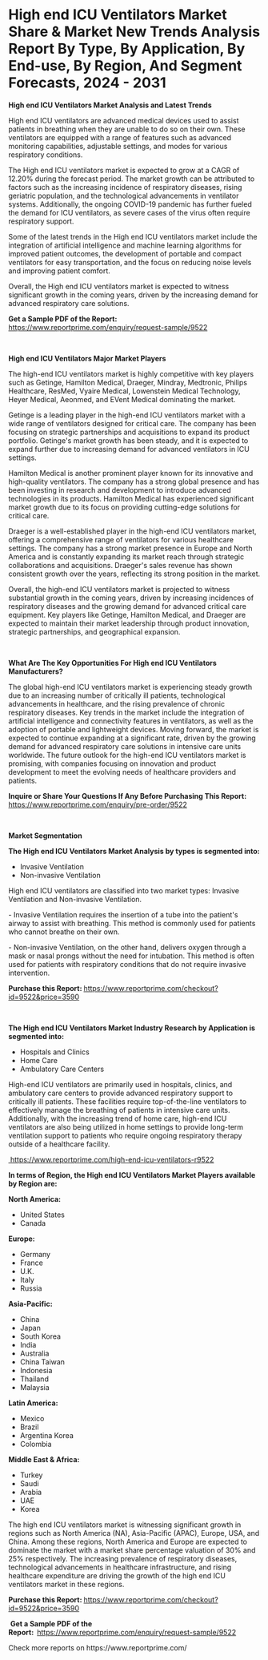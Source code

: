 <p><h1>High end ICU Ventilators Market Share & Market New Trends Analysis Report By Type, By Application, By End-use, By Region, And Segment Forecasts, 2024 - 2031</h1></p><p><strong>High end ICU Ventilators Market Analysis and Latest Trends</strong></p>
<p><p>High end ICU ventilators are advanced medical devices used to assist patients in breathing when they are unable to do so on their own. These ventilators are equipped with a range of features such as advanced monitoring capabilities, adjustable settings, and modes for various respiratory conditions.</p><p>The High end ICU ventilators market is expected to grow at a CAGR of 12.20% during the forecast period. The market growth can be attributed to factors such as the increasing incidence of respiratory diseases, rising geriatric population, and the technological advancements in ventilator systems. Additionally, the ongoing COVID-19 pandemic has further fueled the demand for ICU ventilators, as severe cases of the virus often require respiratory support.</p><p>Some of the latest trends in the High end ICU ventilators market include the integration of artificial intelligence and machine learning algorithms for improved patient outcomes, the development of portable and compact ventilators for easy transportation, and the focus on reducing noise levels and improving patient comfort.</p><p>Overall, the High end ICU ventilators market is expected to witness significant growth in the coming years, driven by the increasing demand for advanced respiratory care solutions.</p></p>
<p><strong>Get a Sample PDF of the Report:&nbsp;</strong> <a href="https://www.reportprime.com/enquiry/request-sample/9522">https://www.reportprime.com/enquiry/request-sample/9522</a></p>
<p>&nbsp;</p>
<p><strong>High end ICU Ventilators Major Market Players</strong></p>
<p><p>The high-end ICU ventilators market is highly competitive with key players such as Getinge, Hamilton Medical, Draeger, Mindray, Medtronic, Philips Healthcare, ResMed, Vyaire Medical, Lowenstein Medical Technology, Heyer Medical, Aeonmed, and EVent Medical dominating the market.</p><p>Getinge is a leading player in the high-end ICU ventilators market with a wide range of ventilators designed for critical care. The company has been focusing on strategic partnerships and acquisitions to expand its product portfolio. Getinge's market growth has been steady, and it is expected to expand further due to increasing demand for advanced ventilators in ICU settings.</p><p>Hamilton Medical is another prominent player known for its innovative and high-quality ventilators. The company has a strong global presence and has been investing in research and development to introduce advanced technologies in its products. Hamilton Medical has experienced significant market growth due to its focus on providing cutting-edge solutions for critical care.</p><p>Draeger is a well-established player in the high-end ICU ventilators market, offering a comprehensive range of ventilators for various healthcare settings. The company has a strong market presence in Europe and North America and is constantly expanding its market reach through strategic collaborations and acquisitions. Draeger's sales revenue has shown consistent growth over the years, reflecting its strong position in the market.</p><p>Overall, the high-end ICU ventilators market is projected to witness substantial growth in the coming years, driven by increasing incidences of respiratory diseases and the growing demand for advanced critical care equipment. Key players like Getinge, Hamilton Medical, and Draeger are expected to maintain their market leadership through product innovation, strategic partnerships, and geographical expansion.</p></p>
<p>&nbsp;</p>
<p><strong>What Are The Key Opportunities For High end ICU Ventilators Manufacturers?</strong></p>
<p><p>The global high-end ICU ventilators market is experiencing steady growth due to an increasing number of critically ill patients, technological advancements in healthcare, and the rising prevalence of chronic respiratory diseases. Key trends in the market include the integration of artificial intelligence and connectivity features in ventilators, as well as the adoption of portable and lightweight devices. Moving forward, the market is expected to continue expanding at a significant rate, driven by the growing demand for advanced respiratory care solutions in intensive care units worldwide. The future outlook for the high-end ICU ventilators market is promising, with companies focusing on innovation and product development to meet the evolving needs of healthcare providers and patients.</p></p>
<p><strong>Inquire or Share Your Questions If Any Before Purchasing This Report:</strong> <a href="https://www.reportprime.com/enquiry/pre-order/9522">https://www.reportprime.com/enquiry/pre-order/9522</a></p>
<p>&nbsp;</p>
<p><strong>Market Segmentation</strong></p>
<p><strong>The High end ICU Ventilators Market Analysis by types is segmented into:</strong></p>
<p><ul><li>Invasive Ventilation</li><li>Non-invasive Ventilation</li></ul></p>
<p><p>High end ICU ventilators are classified into two market types: Invasive Ventilation and Non-invasive Ventilation. </p><p>- Invasive Ventilation requires the insertion of a tube into the patient's airway to assist with breathing. This method is commonly used for patients who cannot breathe on their own.</p><p>- Non-invasive Ventilation, on the other hand, delivers oxygen through a mask or nasal prongs without the need for intubation. This method is often used for patients with respiratory conditions that do not require invasive intervention.</p></p>
<p><strong>Purchase this Report:&nbsp;</strong><a href="https://www.reportprime.com/checkout?id=9522&price=3590">https://www.reportprime.com/checkout?id=9522&price=3590</a></p>
<p>&nbsp;</p>
<p><strong>The High end ICU Ventilators Market Industry Research by Application is segmented into:</strong></p>
<p><ul><li>Hospitals and Clinics</li><li>Home Care</li><li>Ambulatory Care Centers</li></ul></p>
<p><p>High-end ICU ventilators are primarily used in hospitals, clinics, and ambulatory care centers to provide advanced respiratory support to critically ill patients. These facilities require top-of-the-line ventilators to effectively manage the breathing of patients in intensive care units. Additionally, with the increasing trend of home care, high-end ICU ventilators are also being utilized in home settings to provide long-term ventilation support to patients who require ongoing respiratory therapy outside of a healthcare facility.</p></p>
<p><a href="https://www.reportprime.com/high-end-icu-ventilators-r9522">&nbsp;https://www.reportprime.com/high-end-icu-ventilators-r9522</a></p>
<p><strong>In terms of Region, the High end ICU Ventilators Market Players available by Region are:</strong></p>
<p>
    <p> <strong> North America: </strong>
        <ul>
            <li>United States</li>
            <li>Canada</li>
        </ul>
        </p> 
    <p> <strong> Europe: </strong>
        <ul>
            <li>Germany</li>
            <li>France</li>
            <li>U.K.</li>
            <li>Italy</li>
            <li>Russia</li>
        </ul>
        </p> 
    <p> <strong> Asia-Pacific: </strong>
        <ul>
            <li>China</li>
            <li>Japan</li>
            <li>South Korea</li>
            <li>India</li>
            <li>Australia</li>
            <li>China Taiwan</li>
            <li>Indonesia</li>
            <li>Thailand</li>
            <li>Malaysia</li>
        </ul>
        </p> 
    <p> <strong> Latin America: </strong>
        <ul>
            <li>Mexico</li>
            <li>Brazil</li>
            <li>Argentina Korea</li>
            <li>Colombia</li>
        </ul>
        </p> 
    <p> <strong> Middle East & Africa: </strong>
        <ul>
            <li>Turkey</li>
            <li>Saudi</li>
            <li>Arabia</li>
            <li>UAE</li>
            <li>Korea</li>
        </ul>
    </p>
    </p>
<p><p>The high end ICU ventilators market is witnessing significant growth in regions such as North America (NA), Asia-Pacific (APAC), Europe, USA, and China. Among these regions, North America and Europe are expected to dominate the market with a market share percentage valuation of 30% and 25% respectively. The increasing prevalence of respiratory diseases, technological advancements in healthcare infrastructure, and rising healthcare expenditure are driving the growth of the high end ICU ventilators market in these regions.</p></p>
<p><strong>Purchase this Report: </strong><a href="https://www.reportprime.com/checkout?id=9522&price=3590">https://www.reportprime.com/checkout?id=9522&price=3590</a></p>
<p>&nbsp;<strong>Get a Sample PDF of the Report:&nbsp;&nbsp;</strong><a href="https://www.reportprime.com/enquiry/request-sample/9522">https://www.reportprime.com/enquiry/request-sample/9522</a></p>
<p><strong></strong></p>
<p>Check more reports on https://www.reportprime.com/</p>